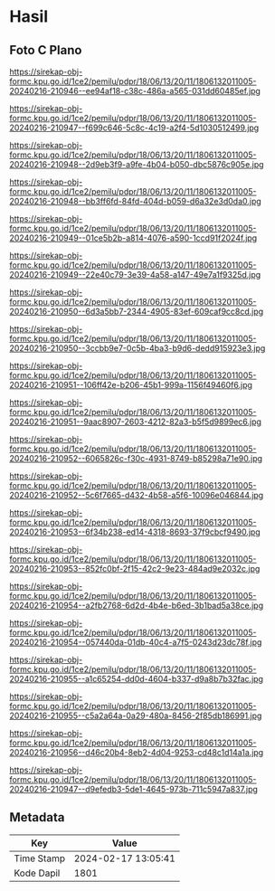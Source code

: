 # Hasil

## Foto C Plano

https://sirekap-obj-formc.kpu.go.id/1ce2/pemilu/pdpr/18/06/13/20/11/1806132011005-20240216-210946--ee94af18-c38c-486a-a565-031dd60485ef.jpg

https://sirekap-obj-formc.kpu.go.id/1ce2/pemilu/pdpr/18/06/13/20/11/1806132011005-20240216-210947--f699c646-5c8c-4c19-a2f4-5d1030512499.jpg

https://sirekap-obj-formc.kpu.go.id/1ce2/pemilu/pdpr/18/06/13/20/11/1806132011005-20240216-210948--2d9eb3f9-a9fe-4b04-b050-dbc5876c905e.jpg

https://sirekap-obj-formc.kpu.go.id/1ce2/pemilu/pdpr/18/06/13/20/11/1806132011005-20240216-210948--bb3ff6fd-84fd-404d-b059-d6a32e3d0da0.jpg

https://sirekap-obj-formc.kpu.go.id/1ce2/pemilu/pdpr/18/06/13/20/11/1806132011005-20240216-210949--01ce5b2b-a814-4076-a590-1ccd91f2024f.jpg

https://sirekap-obj-formc.kpu.go.id/1ce2/pemilu/pdpr/18/06/13/20/11/1806132011005-20240216-210949--22e40c79-3e39-4a58-a147-49e7a1f9325d.jpg

https://sirekap-obj-formc.kpu.go.id/1ce2/pemilu/pdpr/18/06/13/20/11/1806132011005-20240216-210950--6d3a5bb7-2344-4905-83ef-609caf9cc8cd.jpg

https://sirekap-obj-formc.kpu.go.id/1ce2/pemilu/pdpr/18/06/13/20/11/1806132011005-20240216-210950--3ccbb9e7-0c5b-4ba3-b9d6-dedd915923e3.jpg

https://sirekap-obj-formc.kpu.go.id/1ce2/pemilu/pdpr/18/06/13/20/11/1806132011005-20240216-210951--106ff42e-b206-45b1-999a-1156f49460f6.jpg

https://sirekap-obj-formc.kpu.go.id/1ce2/pemilu/pdpr/18/06/13/20/11/1806132011005-20240216-210951--9aac8907-2603-4212-82a3-b5f5d9899ec6.jpg

https://sirekap-obj-formc.kpu.go.id/1ce2/pemilu/pdpr/18/06/13/20/11/1806132011005-20240216-210952--6065826c-f30c-4931-8749-b85298a71e90.jpg

https://sirekap-obj-formc.kpu.go.id/1ce2/pemilu/pdpr/18/06/13/20/11/1806132011005-20240216-210952--5c6f7665-d432-4b58-a5f6-10096e046844.jpg

https://sirekap-obj-formc.kpu.go.id/1ce2/pemilu/pdpr/18/06/13/20/11/1806132011005-20240216-210953--6f34b238-ed14-4318-8693-37f9cbcf9490.jpg

https://sirekap-obj-formc.kpu.go.id/1ce2/pemilu/pdpr/18/06/13/20/11/1806132011005-20240216-210953--852fc0bf-2f15-42c2-9e23-484ad9e2032c.jpg

https://sirekap-obj-formc.kpu.go.id/1ce2/pemilu/pdpr/18/06/13/20/11/1806132011005-20240216-210954--a2fb2768-6d2d-4b4e-b6ed-3b1bad5a38ce.jpg

https://sirekap-obj-formc.kpu.go.id/1ce2/pemilu/pdpr/18/06/13/20/11/1806132011005-20240216-210954--057440da-01db-40c4-a7f5-0243d23dc78f.jpg

https://sirekap-obj-formc.kpu.go.id/1ce2/pemilu/pdpr/18/06/13/20/11/1806132011005-20240216-210955--a1c65254-dd0d-4604-b337-d9a8b7b32fac.jpg

https://sirekap-obj-formc.kpu.go.id/1ce2/pemilu/pdpr/18/06/13/20/11/1806132011005-20240216-210955--c5a2a64a-0a29-480a-8456-2f85db186991.jpg

https://sirekap-obj-formc.kpu.go.id/1ce2/pemilu/pdpr/18/06/13/20/11/1806132011005-20240216-210956--d46c20b4-8eb2-4d04-9253-cd48c1d14a1a.jpg

https://sirekap-obj-formc.kpu.go.id/1ce2/pemilu/pdpr/18/06/13/20/11/1806132011005-20240216-210947--d9efedb3-5de1-4645-973b-711c5947a837.jpg


## Metadata

| Key        | Value               |
| ---------- | ------------------- |
| Time Stamp | 2024-02-17 13:05:41 |
| Kode Dapil | 1801                |



